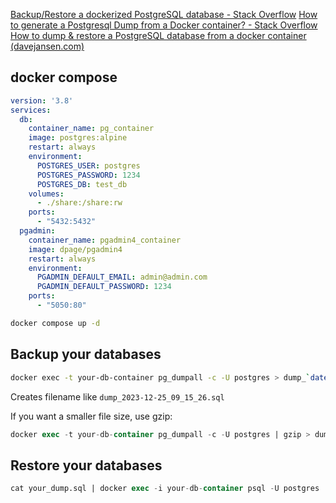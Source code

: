 [Backup/Restore a dockerized PostgreSQL database - Stack Overflow](https://stackoverflow.com/questions/24718706/backup-restore-a-dockerized-postgresql-database)
[How to generate a Postgresql Dump from a Docker container? - Stack Overflow](https://stackoverflow.com/questions/30171063/how-to-generate-a-postgresql-dump-from-a-docker-container)
[How to dump & restore a PostgreSQL database from a docker container (davejansen.com)](https://davejansen.com/how-to-dump-and-restore-a-postgresql-database-from-a-docker-container/)

## docker compose

```yaml
version: '3.8'
services:
  db:
    container_name: pg_container
    image: postgres:alpine
    restart: always
    environment:
      POSTGRES_USER: postgres
      POSTGRES_PASSWORD: 1234
      POSTGRES_DB: test_db
    volumes:
      - ./share:/share:rw
    ports:
      - "5432:5432"
  pgadmin:
    container_name: pgadmin4_container
    image: dpage/pgadmin4
    restart: always
    environment:
      PGADMIN_DEFAULT_EMAIL: admin@admin.com
      PGADMIN_DEFAULT_PASSWORD: 1234 
    ports:
      - "5050:80"

```

```bash
docker compose up -d 
```


## Backup your databases 

```bash
docker exec -t your-db-container pg_dumpall -c -U postgres > dump_`date +%Y-%m-%d"_"%H_%M_%S`.sql
```

Creates filename like `dump_2023-12-25_09_15_26.sql`

If you want a smaller file size, use gzip:

```sql
docker exec -t your-db-container pg_dumpall -c -U postgres | gzip > dump_`date +%Y-%m-%d"_"%H_%M_%S`.sql.gz
```

## Restore your databases

```sql
cat your_dump.sql | docker exec -i your-db-container psql -U postgres
```